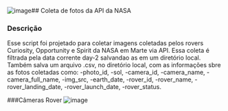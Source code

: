 ![image](https://github.com/user-attachments/assets/95111ce5-3741-45f0-8a46-14632bce740d)## Coleta de fotos da API da NASA
### Descrição
  Esse script foi projetado para coletar imagens coletadas pelos rovers Curiosity, Opportunity e Spirit da NASA em Marte via API. Essa coleta é filtrada pela data 
corrente day-2 salvandao as em um diretório local.
  Também salva um arquivo .csv, no diretório local, com as informações sbre as fotos coletadas como:
    -photo_id,
    -sol,
    -camera_id,
    -camera_name,
    -camera_full_name,
    -img_src,
    -earth_date,
    -rover_id,
    -rover_name,
    -rover_landing_date,
    -rover_launch_date,
    -rover_status.

###Câmeras Rover
![image](https://github.com/user-attachments/assets/12f7a188-46f8-41b8-aeef-eeefa4d01133)



